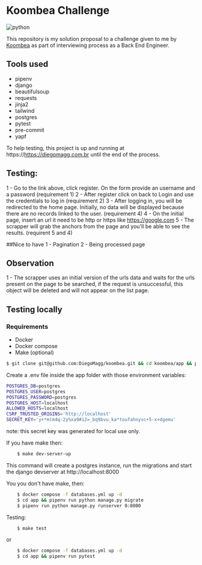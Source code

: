 # Koombea Challenge

![python](https://img.shields.io/badge/python-3.11-blue)

This repository is my solution proposal to a challenge given to me by [Koombea](https://www.koombea.com/) as part of interviewing process as a Back End Engineer.

## Tools used
- pipenv
- django
- beautifulsoup
- requests
- jinja2
- tailwind
- postgres
- pytest
- pre-commit
- yapf


To help testing, this project is up and running at https://https://diegomagg.com.br until the end of the process.


## Testing:

1 - Go to the link above, click register. On the form provide an username and a password (requirement 1)
2 - After register click on back to Login and use the credentials to log in (requirement 2)
3 - After logging in, you will be redirected to the home page. Initially, no data will be displayed because there are no records linked to the user. (requirement 4)
4 - On the initial page, insert an url it need to be http or https like https://google.com
5 - The scrapper will grab the anchors from the page and you'll be able to see the results. (requirent 5 and 4)


##Nice to have
1 - Pagination
2 - Being processed page

## Observation

1 - The scrapper uses an initial version of the urls data and waits for the urls present on the page to be searched, if the request is unsuccessful, this object will be deleted and will not appear on the list page.


## Testing locally

### Requirements
 - Docker
 - Docker compose
 - Make (optional)


```bash
$ git clone git@github.com:DiegoMagg/koombea.git && cd koombea/app && pipenv install
```

Create a .env file inside the app folder with those environment variables:

```bash
POSTGRES_DB=postgres
POSTGRES_USER=postgres
POSTGRES_PASSWORD=postgres
POSTGRES_HOST=localhost
ALLOWED_HOSTS=localhost
CSRF_TRUSTED_ORIGINS='http://localhost'
SECRET_KEY='y+*m(m4q-2y%xa9#i2=_bq9bvu_ka*toufahnyvc+5-x+dgemu'
```

note: this secret key was generated for local use only.


If you have make then:
``` bash
    $ make dev-server-up
```

This command will create a postgres instance, run the migrations and start the django devserver at http://localhost:8000

You you don't have make, then:

```bash
    $ docker compose -f databases.yml up -d
    $ cd app && pipenv run python manage.py migrate
    $ pipenv run python manage.py runserver 0:8000
```


Testing:

```bash
    $ make test
```
or

```bash
    $ docker compose -f databases.yml up -d
    $ cd app && pipenv run pytest
```
